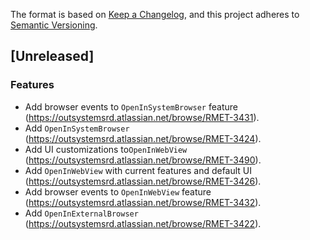 The format is based on [Keep a Changelog](https://keepachangelog.com/en/1.0.0/),
and this project adheres to [Semantic Versioning](https://semver.org/spec/v2.0.0.html).

## [Unreleased]

### Features
- Add browser events to `OpenInSystemBrowser` feature (https://outsystemsrd.atlassian.net/browse/RMET-3431).
- Add `OpenInSystemBrowser` (https://outsystemsrd.atlassian.net/browse/RMET-3424).
- Add UI customizations to`OpenInWebView` (https://outsystemsrd.atlassian.net/browse/RMET-3490).
- Add `OpenInWebView` with current features and default
  UI (https://outsystemsrd.atlassian.net/browse/RMET-3426).
- Add browser events to `OpenInWebView` feature (https://outsystemsrd.atlassian.net/browse/RMET-3432).
- Add `OpenInExternalBrowser` (https://outsystemsrd.atlassian.net/browse/RMET-3422).
